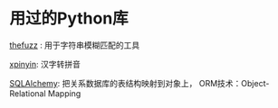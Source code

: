 # 用过的Python库


[thefuzz](https://github.com/seatgeek/thefuzz) : 用于字符串模糊匹配的工具

[xpinyin](https://github.com/lxneng/xpinyin): 汉字转拼音

[SQLAlchemy](https://www.sqlalchemy.org): 把关系数据库的表结构映射到对象上， ORM技术：Object-Relational Mapping

